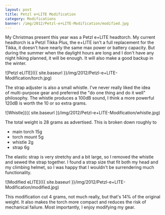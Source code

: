 ```yaml
---
layout: post
title: Petzl e+LITE Modification
category: Modifications
banner: /img/2012/Petzl-e+LITE-Modification/modified.jpg
---
```


My Christmas present this year was a Petzl e+LITE headtorch. My current headtorch is a Petzl Tikka Plus, the e+LITE isn't a full replacement for the Tikka, it doesn't have nearly the same max power or battery capacity. But during the summer when the daylight hours are long and I don't have any night hiking planned, it will be enough. It will also make a good backup in the winter.

![Petzl eLITE]({{ site.baseurl }}/img/2012/Petzl-e+LITE-Modification/torch.jpg)

The strap adjuster is also a small whistle. I've never really liked the idea of multi-purpose gear and preferred the "do one thing and do it well" philosophy. The whistle produces a 100dB sound, I think a more powerful 120dB is worth the 10 or so extra grams.

![Whistle]({{ site.baseurl }}/img/2012/Petzl-e+LITE-Modification/whistle.jpg)

The total weight is 28 grams as advertised. This is broken down roughly to

* main torch 15g
* torch mount 5g
* whistle 2g
* strap 6g

The elastic strap is very stretchy and a bit large, so I removed the whistle and sewed the strap together. I found a strap size that fit both my head and my climbing helmet, so I was happy that I wouldn't be surrendering much functionality.

![Modified eLITE]({{ site.baseurl }}/img/2012/Petzl-e+LITE-Modification/modified.jpg)

This modification cut 4 grams, not much really, but that's 14% of the original weight. It also makes the torch more compact and reduces the risk of mechanical failure. Most importantly, I enjoy modifying my gear.
